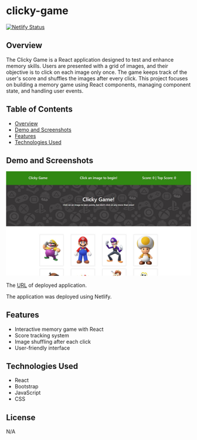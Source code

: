 # clicky-game

[![Netlify Status](https://api.netlify.com/api/v1/badges/e8687fca-03e9-4b03-91de-462e39f21353/deploy-status)](https://app.netlify.com/sites/clicky-game-mario/deploys)

## Overview

The Clicky Game is a React application designed to test and enhance memory skills. Users are presented with a grid of images, and their objective is to click on each image only once. The game keeps track of the user's score and shuffles the images after every click. This project focuses on building a memory game using React components, managing component state, and handling user events.

## Table of Contents

- [Overview](#overview)
- [Demo and Screenshots](#demo-and-screenshots)
- [Features](#features)
- [Technologies Used](#technologies-used)

## Demo and Screenshots

![A screenshot of the deployed application](./src/assets/img/clicky-game.JPG)

The [URL](https://clicky-game-mario.netlify.app/) of deployed application.

The application was deployed using Netlify.

## Features

- Interactive memory game with React
- Score tracking system
- Image shuffling after each click
- User-friendly interface

## Technologies Used

- React
- Bootstrap
- JavaScript
- CSS

## License

N/A